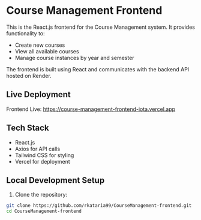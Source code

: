 # Course Management Frontend

This is the React.js frontend for the Course Management system. It provides functionality to:

- Create new courses
- View all available courses
- Manage course instances by year and semester

The frontend is built using React and communicates with the backend API hosted on Render.

## Live Deployment

Frontend Live: https://course-management-frontend-iota.vercel.app

## Tech Stack

- React.js
- Axios for API calls
- Tailwind CSS for styling
- Vercel for deployment

## Local Development Setup

1. Clone the repository:

```bash
git clone https://github.com/rkataria99/CourseManagement-frontend.git
cd CourseManagement-frontend
